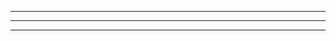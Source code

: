 ----------


----------


----------


<!--stackedit_data:
eyJoaXN0b3J5IjpbMjU4MzcyNTA4LC0yMTQ2MDA2MTg0LC0yMT
M5ODg2ODAsLTEyMjUxMjcyNTcsMTc0NjExOTYwNCwyMTI4NjA0
MTM4LDYyODEyNzQ5LDU1OTI2MTY5OCwtNjMxNzA4OTA3LC0xNj
M4NDI1MTU0XX0=
-->